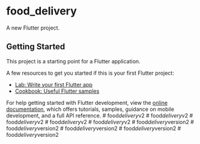 # food_delivery

A new Flutter project.

## Getting Started

This project is a starting point for a Flutter application.

A few resources to get you started if this is your first Flutter project:

- [Lab: Write your first Flutter app](https://docs.flutter.dev/get-started/codelab)
- [Cookbook: Useful Flutter samples](https://docs.flutter.dev/cookbook)

For help getting started with Flutter development, view the
[online documentation](https://docs.flutter.dev/), which offers tutorials,
samples, guidance on mobile development, and a full API reference.
#   f o o d _ d e l i v e r y _ v 2  
 #   f o o d _ d e l i v e r y _ v 2  
 #   f o o d _ d e l i v e r y _ v 2  
 #   f o o d _ d e l i v e r y _ v 2  
 #   f o o d _ d e l i v e r y _ v 2  
 #   f o o d _ d e l i v e r y _ v e r s i o n 2  
 #   f o o d _ d e l i v e r y _ v e r s i o n 2  
 #   f o o d _ d e l i v e r y _ v e r s i o n 2  
 #   f o o d _ d e l i v e r y _ v e r s i o n 2  
 #   f o o d _ d e l i v e r y _ v e r s i o n 2  
 